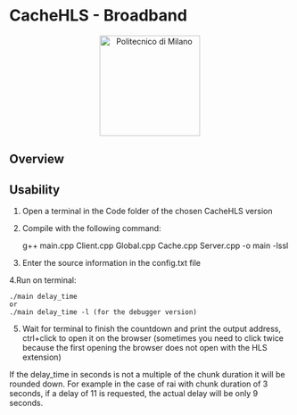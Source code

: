 # CacheHLS - Broadband

<p align="center">
    <img src="https://i.imgur.com/mPb3Qbd.gif" width="180" alt="Politecnico di Milano"/>
</p>

## Overview

## Usability
1. Open a terminal in the Code folder of the chosen CacheHLS version

2. Compile with the following command:
   
	g++ main.cpp Client.cpp Global.cpp Cache.cpp Server.cpp -o main -lssl
	
3. Enter the source information in the config.txt file

4.Run on terminal:

	./main delay_time  
	or  
	./main delay_time -l (for the debugger version)
	
5. Wait for terminal to finish the countdown and print the output address, ctrl+click to open it on the browser (sometimes you need to click twice because the first opening the browser does not open with the HLS extension)

If the delay_time in seconds is not a multiple of the chunk duration it will be rounded down. For example in the case of rai with chunk duration of 3 seconds, if a delay of 11 is requested, the actual delay will be only 9 seconds.
